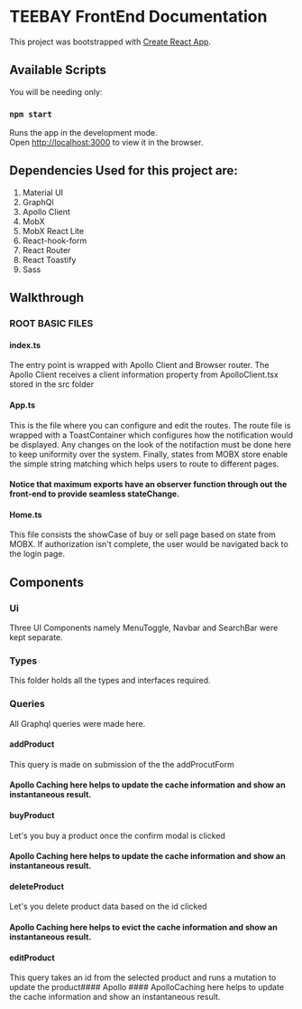 # TEEBAY FrontEnd Documentation

This project was bootstrapped with [Create React App](https://github.com/facebook/create-react-app).

## Available Scripts

You will be needing only:

### `npm start`

Runs the app in the development mode.\
Open [http://localhost:3000](http://localhost:3000) to view it in the browser.

## Dependencies Used for this project are:

1.  Material UI
2.  GraphQl
3.  Apollo Client
4.  MobX
5.  MobX React Lite
6.  React-hook-form
7.  React Router
8.  React Toastify
9.  Sass

## Walkthrough

### ROOT BASIC FILES

#### index.ts

The entry point is wrapped with Apollo Client and Browser router.
The Apollo Client receives a client information property from ApolloClient.tsx stored in the src folder

#### App.ts

This is the file where you can configure and edit the routes.
The route file is wrapped with a ToastContainer which configures how the notification would be displayed. Any changes on the look of the notifaction must be done here to keep uniformity over the system.
Finally, states from MOBX store enable the simple string matching which helps users to route to different pages.

#### Notice that maximum exports have an observer function through out the front-end to provide seamless stateChange.

#### Home.ts

This file consists the showCase of buy or sell page based on state from MOBX. If authorization isn't complete, the user would be navigated back to the login page.

## Components

### Ui

Three UI Components namely MenuToggle, Navbar and SearchBar were kept separate.

### Types

This folder holds all the types and interfaces required.

### Queries

All Graphql queries were made here.

#### addProduct

This query is made on submission of the the addProcutForm

#### Apollo Caching here helps to update the cache information and show an instantaneous result.

#### buyProduct

Let's you buy a product once the confirm modal is clicked

#### Apollo Caching here helps to update the cache information and show an instantaneous result.

#### deleteProduct

Let's you delete product data based on the id clicked

#### Apollo Caching here helps to evict the cache information and show an instantaneous result.

#### editProduct

This query takes an id from the selected product and runs a mutation to update the product#### Apollo #### ApolloCaching here helps to update the cache information and show an instantaneous result.
